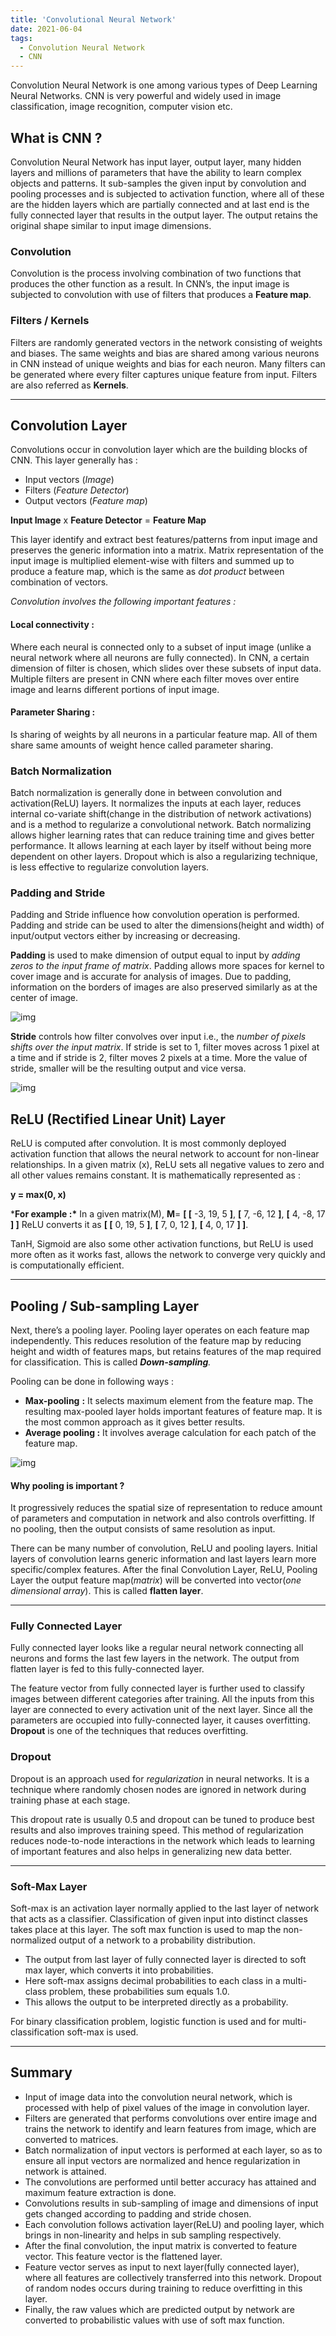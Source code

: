 ```yaml
---
title: 'Convolutional Neural Network'
date: 2021-06-04
tags:
  - Convolution Neural Network
  - CNN
---
```




Convolution Neural Network is one among various types of Deep Learning Neural Networks. CNN is very powerful and widely used in image classification, image recognition, computer vision etc.

## What is CNN ?

Convolution Neural Network has input layer, output layer, many hidden layers and millions of parameters that have the ability to learn complex objects and patterns. It sub-samples the given input by convolution and pooling processes and is subjected to activation function, where all of these are the hidden layers which are partially connected and at last end is the fully connected layer that results in the output layer. The output retains the original shape similar to input image dimensions.

### Convolution

Convolution is the process involving combination of two functions that produces the other function as a result. In CNN’s, the input image is subjected to convolution with use of filters that produces a **Feature map**.

### Filters / Kernels

Filters are randomly generated vectors in the network consisting of weights and biases. The same weights and bias are shared among various neurons in CNN instead of unique weights and bias for each neuron. Many filters can be generated where every filter captures unique feature from input. Filters are also referred as **Kernels**.

------

## Convolution Layer

Convolutions occur in convolution layer which are the building blocks of CNN. This layer generally has :

- Input vectors (*Image*)
- Filters (*Feature Detector*)
- Output vectors (*Feature map*)

**Input Image** x **Feature Detector** = **Feature Map**


This layer identify and extract best features/patterns from input image and preserves the generic information into a matrix. Matrix representation of the input image is multiplied element-wise with filters and summed up to produce a feature map, which is the same as *dot product* between combination of vectors.

*Convolution involves the following important features :*

#### **Local connectivity :**

Where each neural is connected only to a subset of input image (unlike a neural network where all neurons are fully connected). In CNN, a certain dimension of filter is chosen, which slides over these subsets of input data. Multiple filters are present in CNN where each filter moves over entire image and learns different portions of input image.

#### **Parameter Sharing** **:**

Is sharing of weights by all neurons in a particular feature map. All of them share same amounts of weight hence called parameter sharing.

### Batch Normalization

Batch normalization is generally done in between convolution and activation(ReLU) layers. It normalizes the inputs at each layer, reduces internal co-variate shift(change in the distribution of network activations) and is a method to regularize a convolutional network.
Batch normalizing allows higher learning rates that can reduce training time and gives better performance. It allows learning at each layer by itself without being more dependent on other layers. Dropout which is also a regularizing technique, is less effective to regularize convolution layers.

### Padding and Stride

Padding and Stride influence how convolution operation is performed. Padding and stride can be used to alter the dimensions(height and width) of input/output vectors either by increasing or decreasing.

**Padding** is used to make dimension of output equal to input by *adding zeros to the input frame of matrix*. Padding allows more spaces for kernel to cover image and is accurate for analysis of images. Due to padding, information on the borders of images are also preserved similarly as at the center of image.

![img](https://i0.wp.com/developersbreach.com/wp-content/uploads/2020/08/padding_item_banner-edited-1.png?w=760&ssl=1)

**Stride** controls how filter convolves over input i.e., the *number of pixels shifts over the input matrix*. If stride is set to 1, filter moves across 1 pixel at a time and if stride is 2, filter moves 2 pixels at a time. More the value of stride, smaller will be the resulting output and vice versa.

![img](https://i0.wp.com/developersbreach.com/wp-content/uploads/2020/08/Stride_item_banner.png?w=760&ssl=1)

## ReLU (Rectified Linear Unit) Layer

ReLU is computed after convolution. It is most commonly deployed activation function that allows the neural network to account for non-linear relationships. In a given matrix (x), ReLU sets all negative values to zero and all other values remains constant. It is mathematically represented as :

**y = max(0, x)**


***For example :\*** In a given matrix(M), **M**= **[ [** -3, 19, 5 **]**, **[** 7, -6, 12 **]**, **[** 4, -8, 17 **] ]**
ReLU converts it as **[ [** 0, 19, 5 **]**, **[** 7, 0, 12 **]**, **[** 4, 0, 17 **] ]**.

TanH, Sigmoid are also some other activation functions, but ReLU is used more often as it works fast, allows the network to converge very quickly and is computationally efficient.

------



## Pooling / Sub-sampling Layer

Next, there’s a pooling layer. Pooling layer operates on each feature map independently. This reduces resolution of the feature map by reducing height and width of features maps, but retains features of the map required for classification. This is called ***Down-sampling**.*

Pooling can be done in following ways :

- **Max-pooling** **:** It selects maximum element from the feature map. The resulting max-pooled layer holds important features of feature map. It is the most common approach as it gives better results.
- **Average pooling :** It involves average calculation for each patch of the feature map.

![img](https://i1.wp.com/developersbreach.com/wp-content/uploads/2020/08/PoolingBanner-edited-1.png?w=760&ssl=1)

#### **Why pooling is important ?**

It progressively reduces the spatial size of representation to reduce amount of parameters and computation in network and also controls overfitting. If no pooling, then the output consists of same resolution as input.

There can be many number of convolution, ReLU and pooling layers. Initial layers of convolution learns generic information and last layers learn more specific/complex features. After the final Convolution Layer, ReLU, Pooling Layer the output feature map(*matrix*) will be converted into vector(*one dimensional array*). This is called **flatten layer**.

------

### **Fully Connected Layer**

Fully connected layer looks like a regular neural network connecting all neurons and forms the last few layers in the network. The output from flatten layer is fed to this fully-connected layer.

The feature vector from fully connected layer is further used to classify images between different categories after training. All the inputs from this layer are connected to every activation unit of the next layer. Since all the parameters are occupied into fully-connected layer, it causes overfitting. **Dropout** is one of the techniques that reduces overfitting.

### **Dropout**

Dropout is an approach used for *regularization* in neural networks. It is a technique where randomly chosen nodes are ignored in network during training phase at each stage.

This dropout rate is usually 0.5 and dropout can be tuned to produce best results and also improves training speed. This method of regularization reduces node-to-node interactions in the network which leads to learning of important features and also helps in generalizing new data better.

------

### **Soft-Max Layer**

Soft-max is an activation layer normally applied to the last layer of network that acts as a classifier. Classification of given input into distinct classes takes place at this layer. The soft max function is used to map the non-normalized output of a network to a probability distribution.

- The output from last layer of fully connected layer is directed to soft max layer, which converts it into probabilities.
- Here soft-max assigns decimal probabilities to each class in a multi-class problem, these probabilities sum equals 1.0.
- This allows the output to be interpreted directly as a probability.

For binary classification problem, logistic function is used and for multi-classification soft-max is used.

------

## Summary

- Input of image data into the convolution neural network, which is processed with help of pixel values of the image in convolution layer.
- Filters are generated that performs convolutions over entire image and trains the network to identify and learn features from image, which are converted to matrices.
- Batch normalization of input vectors is performed at each layer, so as to ensure all input vectors are normalized and hence regularization in network is attained.
- The convolutions are performed until better accuracy has attained and maximum feature extraction is done.
- Convolutions results in sub-sampling of image and dimensions of input gets changed according to padding and stride chosen.
- Each convolution follows activation layer(ReLU) and pooling layer, which brings in non-linearity and helps in sub sampling respectively.
- After the final convolution, the input matrix is converted to feature vector. This feature vector is the flattened layer.
- Feature vector serves as input to next layer(fully connected layer), where all features are collectively transferred into this network. Dropout of random nodes occurs during training to reduce overfitting in this layer.
- Finally, the raw values which are predicted output by network are converted to probabilistic values with use of soft max function.
